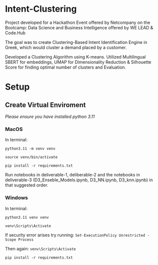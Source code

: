 # Intent-Clustering

Project developed for a Hackathon Event offered by Netcompany on the Bootcamp: Data Science and Business Intelligence offered by WE LEAD & Code.Hub

The goal was to create Clustering-Based Intent Identification Engine in Greek, which would cluster a demand placed by a customer. 

Developed a Clustering Algorithm using K-means. Utilized Multilingual SBERT for embeddings, UMAP for Dimensionality Reduction & Silhouette Score for finding optimal number of clusters and Evaluation.

# Setup

## Create Virtual Enviroment 
*Please ensure you have installed python 3.11*

### MacOS
In terminal:

```python3.11 -m venv venv```

```source venv/bin/activate```

```pip install -r requirements.txt```

Run notebooks in deliverable-1, deliberable-2 and the notebooks in deliverable-3 (D3_Enseble_Models.ipynb, D3_NN.ipynb, D3_knn.ipynb) in that suggested order.

### Windows 
In terminal: 

```python3.11 venv venv```

```venv\Scripts\Activate```

If security error arises try running: ```Set-ExecutionPolicy Unrestricted -Scope Process```

Then again: ```venv\Scripts\Activate```

```pip install -r requirements.txt```
